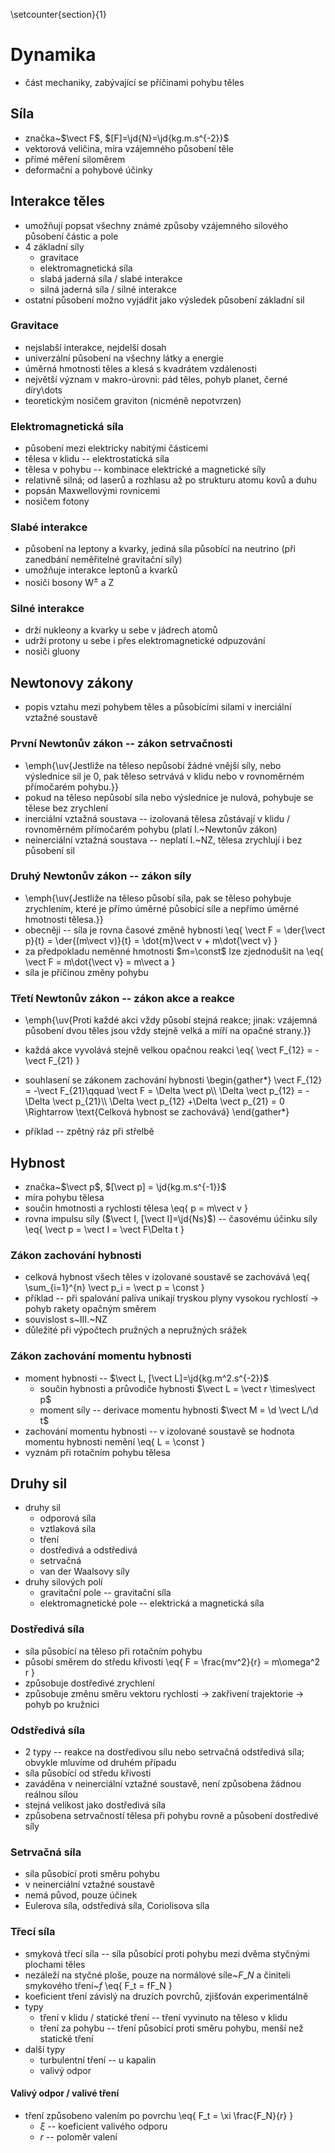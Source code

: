 \setcounter{section}{1}
# Dynamika
- část mechaniky, zabývající se příčinami pohybu těles

## Síla
- značka~$\vect F$, $[F]=\jd{N}=\jd{kg.m.s^{-2}}$
- vektorová veličina, míra vzájemného působení těle
- přímé měření siloměrem
- deformační a pohybové účinky

## Interakce těles
- umožňují popsat všechny známé způsoby vzájemného silového působení částic a pole
- 4 základní síly
	- gravitace
	- elektromagnetická síla
	- slabá jaderná síla / slabé interakce
	- silná jaderná síla / silné interakce
- ostatní působení možno vyjádřit jako výsledek působení základní sil

### Gravitace
- nejslabší interakce, nejdelší dosah
- univerzální působení na všechny látky a energie
- úměrná hmotnosti těles a klesá s kvadrátem vzdálenosti
- největší význam v makro-úrovni: pád těles, pohyb planet, černé díry\dots
- teoretickým nosičem graviton (nicméně nepotvrzen)

### Elektromagnetická síla
- působení mezi elektricky nabitými částicemi
- tělesa v klidu -- elektrostatická síla
- tělesa v pohybu -- kombinace elektrické a magnetické síly
- relativně silná; od laserů a rozhlasu až po strukturu atomu kovů a duhu
- popsán Maxwellovými rovnicemi
- nosičem fotony

### Slabé interakce
- působení na leptony a kvarky, jediná síla působící na neutrino (při zanedbání neměřitelné gravitační síly)
- umožňuje interakce leptonů a kvarků
- nosiči bosony $\text{W}^\pm$ a Z

### Silné interakce
- drží nukleony a kvarky u sebe v jádrech atomů
- udrží protony u sebe i přes elektromagnetické odpuzování
- nosiči gluony

## Newtonovy zákony
- popis vztahu mezi pohybem těles a působícími silami v inerciální vztažné soustavě

### První Newtonův zákon -- zákon setrvačnosti
- \emph{\uv{Jestliže na těleso nepůsobí žádné vnější síly, nebo výslednice sil je 0, pak těleso setrvává v klidu nebo v rovnoměrném přímočarém pohybu.}}
- pokud na těleso nepůsobí síla nebo výslednice je nulová, pohybuje se tělese bez zrychlení
- inerciální vztažná soustava -- izolovaná tělesa zůstávají v klidu / rovnoměrném přímočarém pohybu (platí I.~Newtonův zákon)
- neinerciální vztažná soustava -- neplatí I.~NZ, tělesa zrychlují i bez působení sil

### Druhý Newtonův zákon -- zákon síly
- \emph{\uv{Jestliže na těleso působí síla, pak se těleso pohybuje zrychlením, které je přímo úměrné působící síle a nepřímo úměrné hmotnosti tělesa.}}
- obecněji -- síla je rovna časové změně hybnosti
	\eq{
		\vect F = \der{\vect p}{t} = \der{(m\vect v)}{t} = \dot{m}\vect v + m\dot{\vect v}
	}
- za předpokladu neměnné hmotnosti $m=\const$ lze zjednodušit na
	\eq{
		\vect F = m\dot{\vect v} = m\vect a
	}
- síla je příčinou změny pohybu

### Třetí Newtonův zákon -- zákon akce a reakce
- \emph{\uv{Proti každé akci vždy působí stejná reakce; jinak: vzájemná působení dvou těles jsou vždy stejně velká a míří na opačné strany.}}
- každá akce vyvolává stejně velkou opačnou reakci
	\eq{
		\vect F_{12} = -\vect F_{21}
	}
- souhlasení se zákonem zachování hybnosti
	\begin{gather\*}
		\vect F_{12} = -\vect F_{21}\qquad \vect F = \Delta \vect p\\\\
		\Delta \vect p_{12} = -\Delta \vect p_{21}\\\\
		\Delta \vect p_{12} +\Delta \vect p_{21} = 0 \Rightarrow \text{Celková hybnost se zachovává}
	\end{gather\*}

- příklad -- zpětný ráz při střelbě

## Hybnost
- značka~$\vect p$, $[\vect p] = \jd{kg.m.s^{-1}}$
- míra pohybu tělesa
- součin hmotnosti a rychlosti tělesa
	\eq{
		p = m\vect v
	}
- rovna impulsu síly ($\vect I, [\vect I]=\jd{Ns}$) -- časovému účinku síly
	\eq{
		\vect p = \vect I = \vect F\Delta t
	}

### Zákon zachování hybnosti
- celková hybnost všech těles v izolované soustavě se zachovává
	\eq{
		\sum_{i=1}^{n} \vect p_i = \vect p = \const
	}
- příklad -- při spalování paliva unikají tryskou plyny vysokou rychlostí $\rightarrow$ pohyb rakety opačným směrem
- souvislost s~III.~NZ
- důležité při výpočtech pružných a nepružných srážek

### Zákon zachování momentu hybnosti
- moment hybnosti -- $\vect L, [\vect L]=\jd{kg.m^2.s^{-2}}$
	- součin hybnosti a průvodiče hybnosti $\vect L = \vect r \times\vect p$
	- moment síly -- derivace momentu hybnosti $\vect M = \d \vect L/\d t$
- zachování momentu hybnosti -- v izolované soustavě se hodnota momentu hybnosti nemění
	\eq{
		L = \const
	}
- vyznám při rotačním pohybu tělesa

## Druhy sil
- druhy sil
	- odporová síla
	- vztlaková síla
	- tření
	- dostředivá a odstředivá
	- setrvačná
	- van der Waalsovy síly
- druhy silových polí
	- gravitační pole -- gravitační síla
	- elektromagnetické pole -- elektrická a magnetická síla

### Dostředivá síla
- síla působící na těleso při rotačním pohybu
- působí směrem do středu křivosti
	\eq{
		F = \frac{mv^2}{r} = m\omega^2 r
	}
- způsobuje dostředivé zrychlení
- způsobuje změnu směru vektoru rychlosti $\rightarrow$ zakřivení trajektorie $\rightarrow$ pohyb po kružnici

### Odstředivá síla
- 2 typy -- reakce na dostředivou sílu nebo setrvačná odstředivá síla; obvykle mluvíme od druhém případu
- síla působící od středu křivosti
- zaváděna v neinerciální vztažné soustavě, není způsobena žádnou reálnou sílou
- stejná velikost jako dostředivá síla
- způsobena setrvačností tělesa při pohybu rovně a působení dostředivé síly

### Setrvačná síla
- síla působící proti směru pohybu
- v neinerciální vztažné soustavě
- nemá původ, pouze účinek
- Eulerova síla, odstředivá síla, Coriolisova síla

### Třecí síla
- smyková třecí síla -- síla působící proti pohybu mezi dvěma styčnými plochami těles
- nezáleží na styčné ploše, pouze na normálové síle~$F\_N$ a činiteli smykového tření~$f$
	\eq{
		F\_t = fF\_N
	}
- koeficient tření závislý na druzích povrchů, zjišťován experimentálně
- typy
	- tření v klidu / statické tření -- tření vyvinuto na těleso v klidu
	- tření za pohybu -- tření působící proti směru pohybu, menší než statické tření
- další typy
	- turbulentní tření -- u kapalin
	- valivý odpor

#### Valivý odpor / valivé tření
- tření způsobeno valením po povrchu
	\eq{
		F\_t = \xi \frac{F\_N}{r}
	}
	- $\xi$ -- koeficient valivého odporu
	- $r$ -- poloměr valení
